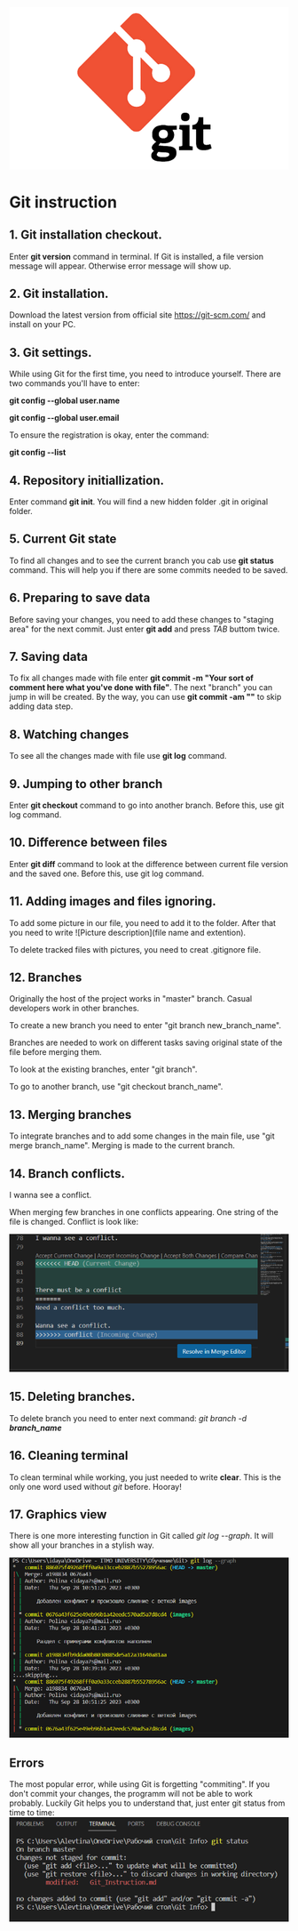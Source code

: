 ![Logo must be here](git_logo.png)

# Git instruction

## 1. Git installation checkout.

Enter **git version** command in terminal. 
If Git is installed, a file version message will appear.
Otherwise error message will show up. 

## 2. Git installation. 

Download the latest version from official site https://git-scm.com/ and install on your PC. 

## 3. Git settings. 

While using Git for the first time, you need to introduce yourself. There are two commands you'll have to enter: 

**git config --global user.name**

**git config --global user.email** 

To ensure the registration is okay, enter the command: 

**git config --list**

## 4. Repository initiallization.

Enter command **git init**. You will find a new hidden folder .git in original folder. 

## 5. Current Git state

To find all changes and to see the current branch you cab use **git status** command. This will help you if there are some commits needed to be saved. 



## 6. Preparing to save data 

Before saving your changes, you need to add these changes to "staging area" for the next commit. Just enter **git add** and press *TAB* buttom twice. 

## 7. Saving data 

To fix all changes made with file enter **git commit -m "Your sort of comment here what you've done with file"**. The next "branch" you can jump in will be created. By the way, you can use **git commit -am ""** to skip adding data step. 

## 8. Watching changes 

To see all the changes made with file use **git log** command. 

## 9. Jumping to other branch

Enter **git checkout** command to go into another branch. Before this, use git log command.

## 10. Difference between files 

Enter **git diff** command to look at the difference between current file version and the saved one. Before this, use git log command.

## 11. Adding images and  files ignoring. 

To add some picture in our file, you need to add it to the folder. After that you need to write ![Picture description](file name and extention). 

To delete tracked files with pictures, you need to creat .gitignore file. 

## 12. Branches 

Originally the host of the project works in "master" branch. Casual developers work in other branches. 

To create a new branch you need to enter "git branch new_branch_name".

Branches are needed to work on different tasks saving original state of the file before merging them. 

To look at the existing branches, enter "git branch".

To go to another branch, use "git checkout branch_name". 

## 13. Merging branches

To integrate branches and to add some changes in the main file, use "git merge branch_name". Merging is made to the current branch. 

## 14. Branch conflicts. 

I wanna see a conflict. 

When merging few branches in one conflicts appearing. One string of the file is changed. Conflict is look like: 

![Conflict](Conflict_image.png)

## 15. Deleting branches.

To delete branch you need to enter next command: *git branch -d **branch_name***

## 16. Cleaning terminal 

To clean terminal while working, you just needed to write **clear**. This is the only one word used without *git* before. Hooray! 

## 17. Graphics view 

There is one more interesting function in Git called *git log --graph*. It will show all your branches in a stylish way.  

![Git Log Graph](graph.png)

## Errors

The most popular error, while using Git is forgetting "commiting". If you don't commit your changes, the programm will not be able to work probably. Luckily Git helps you to understand that, just enter git status from time to time: 
![Status checking](Error.png)

